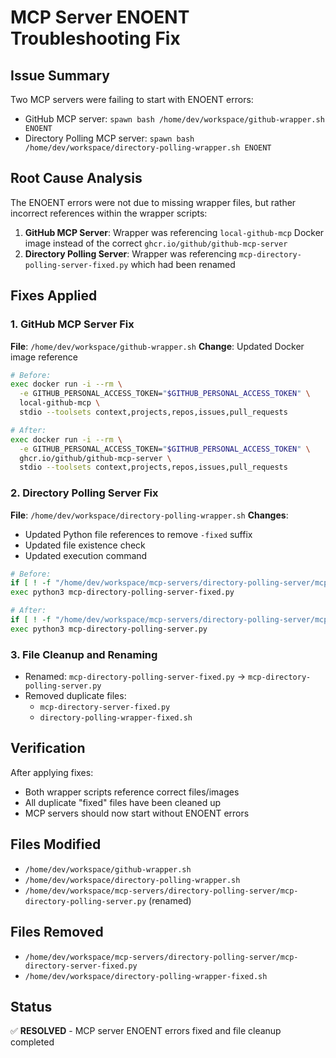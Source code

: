 # MCP Server ENOENT Troubleshooting Fix

## Issue Summary
Two MCP servers were failing to start with ENOENT errors:
- GitHub MCP server: `spawn bash /home/dev/workspace/github-wrapper.sh ENOENT`
- Directory Polling MCP server: `spawn bash /home/dev/workspace/directory-polling-wrapper.sh ENOENT`

## Root Cause Analysis
The ENOENT errors were not due to missing wrapper files, but rather incorrect references within the wrapper scripts:

1. **GitHub MCP Server**: Wrapper was referencing `local-github-mcp` Docker image instead of the correct `ghcr.io/github/github-mcp-server`
2. **Directory Polling Server**: Wrapper was referencing `mcp-directory-polling-server-fixed.py` which had been renamed

## Fixes Applied

### 1. GitHub MCP Server Fix
**File**: `/home/dev/workspace/github-wrapper.sh`
**Change**: Updated Docker image reference
```bash
# Before:
exec docker run -i --rm \
  -e GITHUB_PERSONAL_ACCESS_TOKEN="$GITHUB_PERSONAL_ACCESS_TOKEN" \
  local-github-mcp \
  stdio --toolsets context,projects,repos,issues,pull_requests

# After:
exec docker run -i --rm \
  -e GITHUB_PERSONAL_ACCESS_TOKEN="$GITHUB_PERSONAL_ACCESS_TOKEN" \
  ghcr.io/github/github-mcp-server \
  stdio --toolsets context,projects,repos,issues,pull_requests
```

### 2. Directory Polling Server Fix
**File**: `/home/dev/workspace/directory-polling-wrapper.sh`
**Changes**: 
- Updated Python file references to remove `-fixed` suffix
- Updated file existence check
- Updated execution command

```bash
# Before:
if [ ! -f "/home/dev/workspace/mcp-servers/directory-polling-server/mcp-directory-polling-server-fixed.py" ]; then
exec python3 mcp-directory-polling-server-fixed.py

# After:
if [ ! -f "/home/dev/workspace/mcp-servers/directory-polling-server/mcp-directory-polling-server.py" ]; then
exec python3 mcp-directory-polling-server.py
```

### 3. File Cleanup and Renaming
- Renamed: `mcp-directory-polling-server-fixed.py` → `mcp-directory-polling-server.py`
- Removed duplicate files:
  - `mcp-directory-server-fixed.py`
  - `directory-polling-wrapper-fixed.sh`

## Verification
After applying fixes:
- Both wrapper scripts reference correct files/images
- All duplicate "fixed" files have been cleaned up
- MCP servers should now start without ENOENT errors

## Files Modified
- `/home/dev/workspace/github-wrapper.sh`
- `/home/dev/workspace/directory-polling-wrapper.sh`
- `/home/dev/workspace/mcp-servers/directory-polling-server/mcp-directory-polling-server.py` (renamed)

## Files Removed
- `/home/dev/workspace/mcp-servers/directory-polling-server/mcp-directory-server-fixed.py`
- `/home/dev/workspace/directory-polling-wrapper-fixed.sh`

## Status
✅ **RESOLVED** - MCP server ENOENT errors fixed and file cleanup completed
